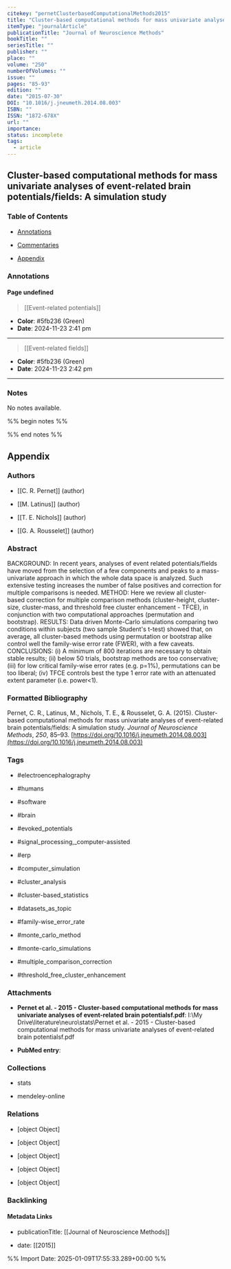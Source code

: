 ```yaml
---
citekey: "pernetClusterbasedComputationalMethods2015"
title: "Cluster-based computational methods for mass univariate analyses of event-related brain potentials/fields: A simulation study"
itemType: "journalArticle"
publicationTitle: "Journal of Neuroscience Methods"
bookTitle: ""
seriesTitle: ""
publisher: ""
place: ""
volume: "250"
numberOfVolumes: ""
issue: ""
pages: "85-93"
edition: ""
date: "2015-07-30"
DOI: "10.1016/j.jneumeth.2014.08.003"
ISBN: ""
ISSN: "1872-678X"
url: ""
importance: 
status: incomplete
tags:
  - article
---
```


## Cluster-based computational methods for mass univariate analyses of event-related brain potentials/fields: A simulation study

### Table of Contents

- [Annotations](#annotations)

+ [Commentaries](#commentaries)

- [Appendix](#appendix)

### Annotations




#### Page undefined








> [[Event-related potentials]]





- **Color**: #5fb236 (Green)
- **Date**: 2024-11-23 2:41 pm

---








> [[Event-related fields]]





- **Color**: #5fb236 (Green)
- **Date**: 2024-11-23 2:42 pm

---





### Notes


No notes available.


%% begin notes %%

<!-- Write your personal notes here -->

%% end notes %%

## Appendix

### Authors


- [[C. R. Pernet]] (author)

- [[M. Latinus]] (author)

- [[T. E. Nichols]] (author)

- [[G. A. Rousselet]] (author)



### Abstract

BACKGROUND: In recent years, analyses of event related potentials/fields have moved from the selection of a few components and peaks to a mass-univariate approach in which the whole data space is analyzed. Such extensive testing increases the number of false positives and correction for multiple comparisons is needed.
METHOD: Here we review all cluster-based correction for multiple comparison methods (cluster-height, cluster-size, cluster-mass, and threshold free cluster enhancement - TFCE), in conjunction with two computational approaches (permutation and bootstrap).
RESULTS: Data driven Monte-Carlo simulations comparing two conditions within subjects (two sample Student's t-test) showed that, on average, all cluster-based methods using permutation or bootstrap alike control well the family-wise error rate (FWER), with a few caveats.
CONCLUSIONS: (i) A minimum of 800 iterations are necessary to obtain stable results; (ii) below 50 trials, bootstrap methods are too conservative; (iii) for low critical family-wise error rates (e.g. p=1%), permutations can be too liberal; (iv) TFCE controls best the type 1 error rate with an attenuated extent parameter (i.e. power<1).


### Formatted Bibliography

Pernet, C. R., Latinus, M., Nichols, T. E., & Rousselet, G. A. (2015). Cluster-based computational methods for mass univariate analyses of event-related brain potentials/fields: A simulation study. _Journal of Neuroscience Methods_, _250_, 85–93. [https://doi.org/10.1016/j.jneumeth.2014.08.003](https://doi.org/10.1016/j.jneumeth.2014.08.003)


### Tags


- #electroencephalography

- #humans

- #software

- #brain

- #evoked_potentials

- #signal_processing,_computer-assisted

- #erp

- #computer_simulation

- #cluster_analysis

- #cluster-based_statistics

- #datasets_as_topic

- #family-wise_error_rate

- #monte_carlo_method

- #monte-carlo_simulations

- #multiple_comparison_correction

- #threshold_free_cluster_enhancement




### Attachments


- **Pernet et al. - 2015 - Cluster-based computational methods for mass univariate analyses of event-related brain potentialsf.pdf**: I:\My Drive\literature\neuro\stats\Pernet et al. - 2015 - Cluster-based computational methods for mass univariate analyses of event-related brain potentialsf.pdf

- **PubMed entry**: 




### Collections


- stats

- mendeley-online




### Relations


- [object Object]

- [object Object]

- [object Object]

- [object Object]

- [object Object]



### Backlinking


#### Metadata Links


- publicationTitle: [[Journal of Neuroscience Methods]]




- date: [[2015]]





<!-- Any additional notes or comments -->


%% Import Date: 2025-01-09T17:55:33.289+00:00 %%
